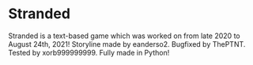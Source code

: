 # Stranded
Stranded is a text-based game which was worked on from late 2020 to August 24th, 2021!
Storyline made by eanderso2.
Bugfixed by ThePTNT.
Tested by xorb999999999.
Fully made in Python!
